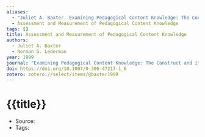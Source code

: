 ```yaml
---
aliases:
  - "Juliet A. Baxter. Examining Pedagogical Content Knowledge: The Construct and its Implications for Science Education. 1999"
  - Assessment and Measurement of Pedagogical Content Knowledge
tags: []
title: Assessment and Measurement of Pedagogical Content Knowledge
authors:
  - Juliet A. Baxter
  - Norman G. Lederman
year: 1999
journal: "Examining Pedagogical Content Knowledge: The Construct and its Implications for Science Education"
doi: https://doi.org/10.1007/0-306-47217-1_6
zotero: zotero://select/items/@baxter1999
---
```

<!-- START_TEMPLATE -->
# {{title}}

- Source:
- Tags: 
<!-- END_TEMPLATE -->